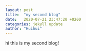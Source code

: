 ```yaml
---
layout: post
title:  "my second blog"
date:   2020-07-21 23:47:20 +0200
categories: jekyll update
author: "Huihui"
---
```

hi this is my second blog!

